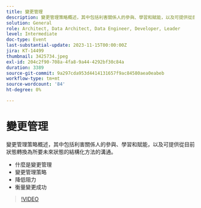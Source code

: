 ```yaml
---
title: 變更管理
description: 變更管理策略概述，其中包括利害關係人的參與、學習和賦能，以及可提供從目前狀態轉換為所要未來狀態的結構化方法的溝通。 變更管理變更管理策略阻力減緩衡量變更成功與否
solution: General
role: Architect, Data Architect, Data Engineer, Developer, Leader
level: Intermediate
doc-type: Event
last-substantial-update: 2023-11-15T00:00:00Z
jira: KT-14499
thumbnail: 3425734.jpeg
exl-id: 204c2f90-708a-4fa8-9a44-4292bf30c84a
duration: 3389
source-git-commit: 9a297cda953d4414131657f9ac84580aea0eabeb
workflow-type: tm+mt
source-wordcount: '84'
ht-degree: 0%

---
```


# 變更管理

變更管理策略概述，其中包括利害關係人的參與、學習和賦能，以及可提供從目前狀態轉換為所要未來狀態的結構化方法的溝通。

* 什麼是變更管理
* 變更管理策略
* 降低阻力
* 衡量變更成功

>[!VIDEO](https://video.tv.adobe.com/v/3425734/?learn=on)
